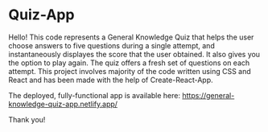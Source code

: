 # Quiz-App

Hello!
This code represents a General Knowledge Quiz that helps the user choose answers to five questions during a single attempt, 
and instantaneously displayes the score that the user obtained. It also gives you the option to play again. The quiz offers a 
fresh set of questions on each attempt. This project involves majority of the code written using CSS and React and has been made with the help 
of Create-React-App. 

The deployed, fully-functional app is available here: https://general-knowledge-quiz-app.netlify.app/

Thank you!
